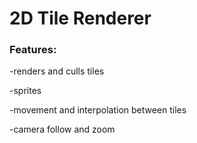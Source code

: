 # 2D Tile Renderer

### Features:

-renders and culls tiles

-sprites

-movement and interpolation between tiles

-camera follow and zoom
